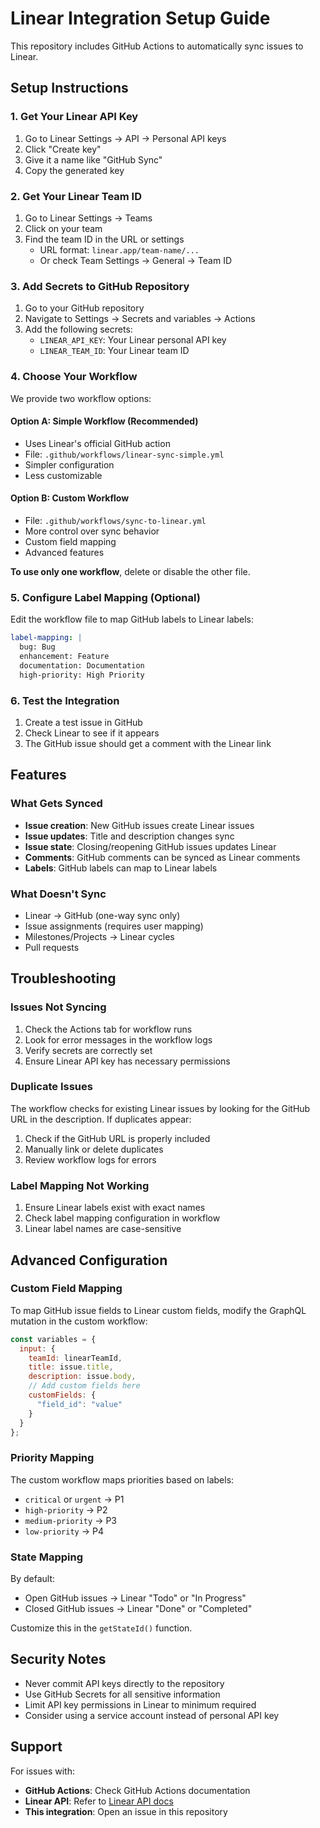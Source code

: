 # Linear Integration Setup Guide

This repository includes GitHub Actions to automatically sync issues to Linear.

## Setup Instructions

### 1. Get Your Linear API Key

1. Go to Linear Settings → API → Personal API keys
2. Click "Create key"
3. Give it a name like "GitHub Sync"
4. Copy the generated key

### 2. Get Your Linear Team ID

1. Go to Linear Settings → Teams
2. Click on your team
3. Find the team ID in the URL or settings
   - URL format: `linear.app/team-name/...`
   - Or check Team Settings → General → Team ID

### 3. Add Secrets to GitHub Repository

1. Go to your GitHub repository
2. Navigate to Settings → Secrets and variables → Actions
3. Add the following secrets:
   - `LINEAR_API_KEY`: Your Linear personal API key
   - `LINEAR_TEAM_ID`: Your Linear team ID

### 4. Choose Your Workflow

We provide two workflow options:

#### Option A: Simple Workflow (Recommended)
- Uses Linear's official GitHub action
- File: `.github/workflows/linear-sync-simple.yml`
- Simpler configuration
- Less customizable

#### Option B: Custom Workflow
- File: `.github/workflows/sync-to-linear.yml`
- More control over sync behavior
- Custom field mapping
- Advanced features

**To use only one workflow**, delete or disable the other file.

### 5. Configure Label Mapping (Optional)

Edit the workflow file to map GitHub labels to Linear labels:

```yaml
label-mapping: |
  bug: Bug
  enhancement: Feature
  documentation: Documentation
  high-priority: High Priority
```

### 6. Test the Integration

1. Create a test issue in GitHub
2. Check Linear to see if it appears
3. The GitHub issue should get a comment with the Linear link

## Features

### What Gets Synced

- **Issue creation**: New GitHub issues create Linear issues
- **Issue updates**: Title and description changes sync
- **Issue state**: Closing/reopening GitHub issues updates Linear
- **Comments**: GitHub comments can be synced as Linear comments
- **Labels**: GitHub labels can map to Linear labels

### What Doesn't Sync

- Linear → GitHub (one-way sync only)
- Issue assignments (requires user mapping)
- Milestones/Projects → Linear cycles
- Pull requests

## Troubleshooting

### Issues Not Syncing

1. Check the Actions tab for workflow runs
2. Look for error messages in the workflow logs
3. Verify secrets are correctly set
4. Ensure Linear API key has necessary permissions

### Duplicate Issues

The workflow checks for existing Linear issues by looking for the GitHub URL in the description. If duplicates appear:
1. Check if the GitHub URL is properly included
2. Manually link or delete duplicates
3. Review workflow logs for errors

### Label Mapping Not Working

1. Ensure Linear labels exist with exact names
2. Check label mapping configuration in workflow
3. Linear label names are case-sensitive

## Advanced Configuration

### Custom Field Mapping

To map GitHub issue fields to Linear custom fields, modify the GraphQL mutation in the custom workflow:

```javascript
const variables = {
  input: {
    teamId: linearTeamId,
    title: issue.title,
    description: issue.body,
    // Add custom fields here
    customFields: {
      "field_id": "value"
    }
  }
};
```

### Priority Mapping

The custom workflow maps priorities based on labels:
- `critical` or `urgent` → P1
- `high-priority` → P2
- `medium-priority` → P3
- `low-priority` → P4

### State Mapping

By default:
- Open GitHub issues → Linear "Todo" or "In Progress"
- Closed GitHub issues → Linear "Done" or "Completed"

Customize this in the `getStateId()` function.

## Security Notes

- Never commit API keys directly to the repository
- Use GitHub Secrets for all sensitive information
- Limit API key permissions in Linear to minimum required
- Consider using a service account instead of personal API key

## Support

For issues with:
- **GitHub Actions**: Check GitHub Actions documentation
- **Linear API**: Refer to [Linear API docs](https://developers.linear.app/)
- **This integration**: Open an issue in this repository